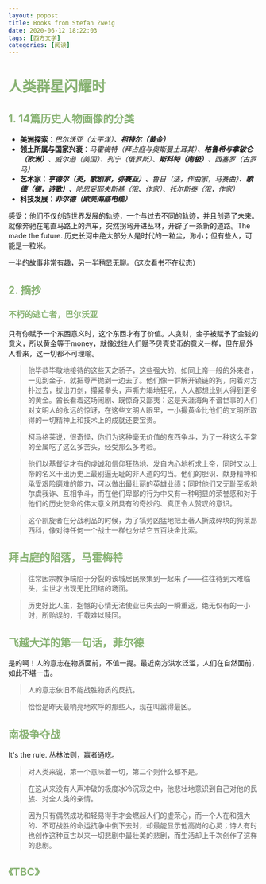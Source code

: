 ```yaml
---
layout: popost
title: Books from Stefan Zweig
date: 2020-06-12 18:22:03
tags: [西方文学]
categories: [阅读]
---
```

**<font color=#89B374> <h1 id="1">  人类群星闪耀时</h1></font>**

**<font color=#89B374> <h2 id="1"> 1. 14篇历史人物画像的分类</h2></font>**
- **美洲探索**：*巴尔沃亚（太平洋）、**祖特尔（黄金）***
- **领土所属与国家兴衰**：*马霍梅特（拜占庭与奥斯曼土耳其）、**格鲁希与拿破仑（欧洲）**、威尔逊（美国）、列宁（俄罗斯）、**斯科特（南极）**、西塞罗（古罗马）*
- **艺术家**：***亨德尔（英，歌剧家，弥赛亚）**、鲁日（法，作曲家，马赛曲）、**歌德（德，诗歌）**、陀思妥耶夫斯基（俄、作家）、托尔斯泰（俄，作家）*
- **科技发展**：***菲尔德（欧美海底电缆）***

感受：他们不仅创造世界发展的轨迹，一个与过去不同的轨迹，并且创造了未来。就像奔驰在笔直马路上的汽车，突然拐弯开进丛林，开辟了一条新的道路。The made the future. 历史长河中绝大部分人是时代的一粒尘，渺小；但有些人，可能是一粒米。

一半的故事非常有趣，另一半稍显无聊。（这次看书不在状态）

**<font color=#89B374> <h2 id="1"> 2. 摘抄 </h2></font>**

**<font color=#89B374> <h3 id="1"> 不朽的逃亡者，巴尔沃亚</h3></font>**

只有你赋予一个东西意义时，这个东西才有了价值。人贪财，金子被赋予了金钱的意义，所以黄金等于money，就像过往人们赋予贝壳货币的意义一样，但在局外人看来，这一切都不可理喻。
> 他毕恭毕敬地接待的这些天之骄子，这些强大的、如同上帝一般的外来者，一见到金子，就把尊严抛到一边去了。他们像一群解开锁链的狗，向着对方扑过去，拔出刀剑，攥紧拳头，声嘶力竭地狂吼，人人都想比别人得到更多的黄金。酋长看着这场闹剧、既惊奇又鄙夷：这是天涯海角不谙世事的人们对文明人的永远的惊讶，在这些文明人眼里，一小撮黄金比他们的文明所取得的一切精神上和技术上的成就还要宝贵。

> 柯马格莱说，很奇怪，你们为这种毫无价值的东西争斗，为了一种这么平常的金属吃了这么多苦头，经受那么多考验。

> 他们以基督徒才有的虔诚和信仰狂热地、发自内心地祈求上帝，同时又以上帝的名义干出历史上最别逼无耻的非人道的勾当。他们的胆识、献身精神和承受艰险磨难的能力，可以做出最壮丽的英雄业绩；同时他们又无耻至极地尔虞我诈、互相争斗，而在他们卑鄙的行为中又有一种明显的荣誉感和对于他们的历史使命的伟大意义所具有的奇妙的、真正令人赞叹的意识。

> 这个凯旋者在分战利品的时候，为了犒劳凶猛地把土著人撕成碎块的狗莱昂西科，像对待任何一个战士一样也分给它五百块金比索。

**<font color=#89B374> <h2 id="1">拜占庭的陷落，马霍梅特</h3></font>**
> 往常因宗教争端陷于分裂的该城居民聚集到一起来了——往往待到大难临头，尘世才出现无比团结的场面。

> 历史好比人生，抱憾的心情无法使业已失去的一瞬重返，绝无仅有的一小时，所贻误的，千载难以赎回。

**<font color=#89B374> <h2 id="1">飞越大洋的第一句话，菲尔德</h3></font>**
是的啊！人的意志在物质面前，不值一提。最近南方洪水泛滥，人们在自然面前，如此不堪一击。
> 人的意志依旧不能战胜物质的反抗。

>恰恰是昨天最响亮地欢呼的那些人，现在叫嚣得最凶。

**<font color=#89B374> <h2 id="1"> 南极争夺战</h3></font>**
It's the rule. 丛林法则，赢者通吃。
> 对人类来说，第一个意味着一切，第二个则什么都不是。

> 在这从来没有人声冲破的极度冰冷沉寂之中，他悲壮地意识到自己对他的民族、对全人类的亲情。

> 因为只有偶然成功和轻易得手才会燃起人们的虚荣心，而一个人在和强大的、不可战胜的命运抗争中倒下去时，却最能显示他高尚的心灵；诗人有时也创作这种亘古以来一切悲剧中最壮美的悲剧，而生活却上千次创作了这样的悲剧。

**<font color=#89B374> <h2 id="1">《TBC》</h1></font>**


